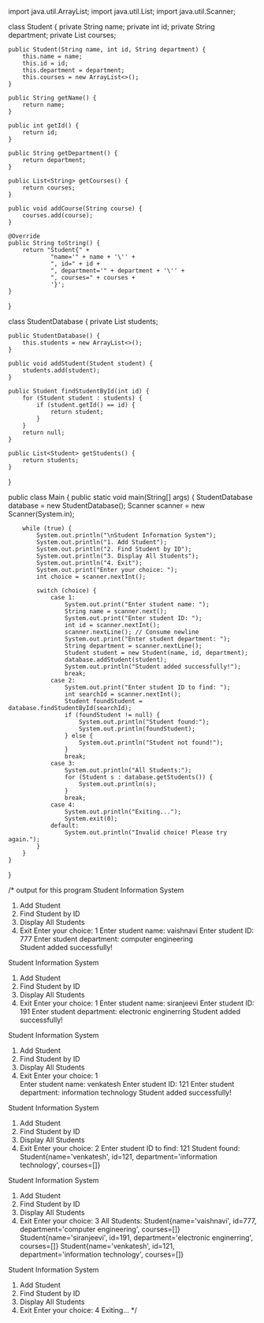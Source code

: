 import java.util.ArrayList;
import java.util.List;
import java.util.Scanner;

class Student {
    private String name;
    private int id;
    private String department;
    private List<String> courses;

    public Student(String name, int id, String department) {
        this.name = name;
        this.id = id;
        this.department = department;
        this.courses = new ArrayList<>();
    }

    public String getName() {
        return name;
    }

    public int getId() {
        return id;
    }

    public String getDepartment() {
        return department;
    }

    public List<String> getCourses() {
        return courses;
    }

    public void addCourse(String course) {
        courses.add(course);
    }

    @Override
    public String toString() {
        return "Student{" +
                "name='" + name + '\'' +
                ", id=" + id +
                ", department='" + department + '\'' +
                ", courses=" + courses +
                '}';
    }
}

class StudentDatabase {
    private List<Student> students;

    public StudentDatabase() {
        this.students = new ArrayList<>();
    }

    public void addStudent(Student student) {
        students.add(student);
    }

    public Student findStudentById(int id) {
        for (Student student : students) {
            if (student.getId() == id) {
                return student;
            }
        }
        return null;
    }

    public List<Student> getStudents() {
        return students;
    }
}

public class Main {
    public static void main(String[] args) {
        StudentDatabase database = new StudentDatabase();
        Scanner scanner = new Scanner(System.in);

        while (true) {
            System.out.println("\nStudent Information System");
            System.out.println("1. Add Student");
            System.out.println("2. Find Student by ID");
            System.out.println("3. Display All Students");
            System.out.println("4. Exit");
            System.out.print("Enter your choice: ");
            int choice = scanner.nextInt();

            switch (choice) {
                case 1:
                    System.out.print("Enter student name: ");
                    String name = scanner.next();
                    System.out.print("Enter student ID: ");
                    int id = scanner.nextInt();
                    scanner.nextLine(); // Consume newline
                    System.out.print("Enter student department: ");
                    String department = scanner.nextLine();
                    Student student = new Student(name, id, department);
                    database.addStudent(student);
                    System.out.println("Student added successfully!");
                    break;
                case 2:
                    System.out.print("Enter student ID to find: ");
                    int searchId = scanner.nextInt();
                    Student foundStudent = database.findStudentById(searchId);
                    if (foundStudent != null) {
                        System.out.println("Student found:");
                        System.out.println(foundStudent);
                    } else {
                        System.out.println("Student not found!");
                    }
                    break;
                case 3:
                    System.out.println("All Students:");
                    for (Student s : database.getStudents()) {
                        System.out.println(s);
                    }
                    break;
                case 4:
                    System.out.println("Exiting...");
                    System.exit(0);
                default:
                    System.out.println("Invalid choice! Please try again.");
            }
        }
    }
}


/* output for this program
Student Information System
1. Add Student
2. Find Student by ID
3. Display All Students
4. Exit
Enter your choice: 1
Enter student name: vaishnavi
Enter student ID: 777
Enter student department: computer engineering            
Student added successfully!

Student Information System
1. Add Student
2. Find Student by ID
3. Display All Students
4. Exit
Enter your choice: 1
Enter student name: siranjeevi
Enter student ID: 191 
Enter student department: electronic enginerring
Student added successfully!

Student Information System
1. Add Student
2. Find Student by ID
3. Display All Students
4. Exit
Enter your choice: 1        
Enter student name: venkatesh
Enter student ID: 121
Enter student department: information technology
Student added successfully!

Student Information System
1. Add Student
2. Find Student by ID
3. Display All Students
4. Exit
Enter your choice: 2
Enter student ID to find: 121
Student found:
Student{name='venkatesh', id=121, department='information technology', courses=[]}

Student Information System
1. Add Student
2. Find Student by ID
3. Display All Students
4. Exit
Enter your choice: 3 
All Students:
Student{name='vaishnavi', id=777, department='computer engineering', courses=[]}
Student{name='siranjeevi', id=191, department='electronic enginerring', courses=[]}
Student{name='venkatesh', id=121, department='information technology', courses=[]}

Student Information System
1. Add Student
2. Find Student by ID
3. Display All Students
4. Exit
Enter your choice: 4
Exiting...  */
